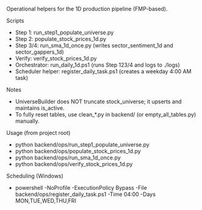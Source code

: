 ﻿Operational helpers for the 1D production pipeline (FMP-based).

Scripts
- Step 1: run_step1_populate_universe.py
- Step 2: populate_stock_prices_1d.py
- Step 3/4: run_sma_1d_once.py (writes sector_sentiment_1d and sector_gappers_1d)
- Verify: verify_stock_prices_1d.py
- Orchestrator: run_daily_1d.ps1 (runs Step 123/4 and logs to ./logs)
- Scheduler helper: register_daily_task.ps1 (creates a weekday 4:00 AM task)

Notes
- UniverseBuilder does NOT truncate stock_universe; it upserts and maintains is_active.
- To fully reset tables, use clean_*.py in backend/ (or empty_all_tables.py) manually.

Usage (from project root)
- python backend/ops/run_step1_populate_universe.py
- python backend/ops/populate_stock_prices_1d.py
- python backend/ops/run_sma_1d_once.py
- python backend/ops/verify_stock_prices_1d.py

Scheduling (Windows)
- powershell -NoProfile -ExecutionPolicy Bypass -File backend/ops/register_daily_task.ps1 -Time 04:00 -Days MON,TUE,WED,THU,FRI
